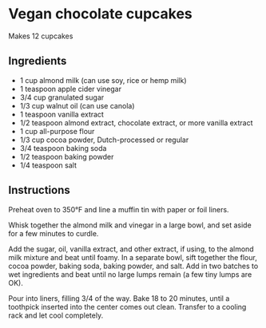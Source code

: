 # Vegan chocolate cupcakes

Makes 12 cupcakes

## Ingredients

- 1 cup almond milk (can use soy, rice or hemp milk)
- 1 teaspoon apple cider vinegar
- 3/4 cup granulated sugar
- 1/3 cup walnut oil (can use canola)
- 1 teaspoon vanilla extract
- 1/2 teaspoon almond extract, chocolate extract, or more vanilla extract
- 1 cup all-purpose flour
- 1/3 cup cocoa powder, Dutch-processed or regular
- 3/4 teaspoon baking soda
- 1/2 teaspoon baking powder
- 1/4 teaspoon salt

## Instructions

Preheat oven to 350°F and line a muffin tin with paper or foil liners.

Whisk together the almond milk and vinegar in a large bowl, and set aside for a few minutes to curdle. 

Add the sugar, oil, vanilla extract, and other extract, if using, to the almond milk mixture and beat until foamy. In a separate bowl, sift together the flour, cocoa powder, baking soda, baking powder, and salt. Add in two batches to wet ingredients and beat until no large lumps remain (a few tiny lumps are OK).

Pour into liners, filling 3/4 of the way. Bake 18 to 20 minutes, until a toothpick inserted into the center comes out clean. Transfer to a cooling rack and let cool completely.